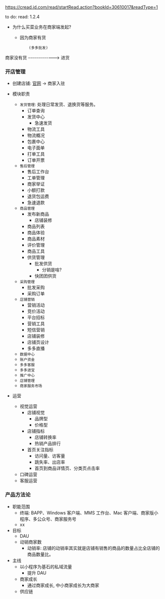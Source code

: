 https://cread.jd.com/read/startRead.action?bookId=30610017&readType=1

to do: read: 1.2.4

* 为什么买菜业务在商家端发起?
  * 因为商家有货

            (多多批发)
商家没有货 -------------> 进货

### 开店管理

* 创建店铺: [官网](https://www.pinduoduo.com/) -> 商家入驻

* 模块职责
  * `发货管理`: 处理日常发货、退换货等服务。
    * 订单查询
    * 发货中心
      * 急速发货
    * 物流工具
    * 物流概况
    * 包裹中心
    * 电子面单
    * 打单工具
    * 订单开票
  * `售后管理`
    * 售后工作台
    * 工单管理
    * 商家举证
    * 小额打款
    * 退货包运费
    * 急速退款
  * `商品管理`
    * 发布新商品
      * 店铺装修
    * 商品列表
    * 商品体验
    * 商品素材
    * 评价管理
    * 商品工具
    * 供货管理
      * 批发供货
        * 分销是啥?
      * 快团团供货
  * `采购管理`
    * 批发采购
    * 采购订单
  * `店铺营销`
    * 营销活动
    * 竞价活动
    * 平台招标
    * 营销工具
    * 短信营销
    * 店铺装修
    * 店铺页设计
    * 多多直播
  * `数据中心`
  * `账户资金`
  * `多多客服`
  * `多多进宝`
  * `推广中心`
  * `店铺管理`
  * `商家服务市场`

* 运营
  * 视觉运营
    * 店铺视觉
      * 品牌型
      * 价格型
    * 店铺指标
      * 店铺转换率
      * 热销产品排行
    * 首页关注指标
      * 访问量、访客量
      * 跳失率、出店率
      * 首页到商品详情页、分类页点击率
  * 口碑运营
  * 客服运营

### 产品方法论

* 职能范围
  * 终端: BAPP、Windows 客户端、MMS 工作台、Mac 客户端、商家版小程序、多公众号、商家服务号
  * xx
* 目标
  * DAU
  * 动销商家数
    * 动销率: 店铺的动销率其实就是店铺有销售的商品的数量占比全店铺的商品数量比。
* 主线
  * 以小程序为基石的私域流量
    * 提升 DAU
  * 商家成长
    * 通过商家成长, 中小商家成长为大商家
  * 供应链